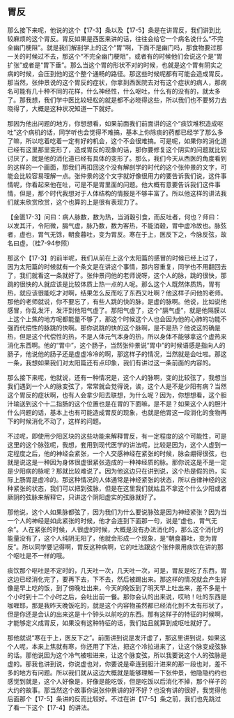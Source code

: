 ## 胃反

那么接下来呢，他说的这个【17-3】条以及【17-5】条是在讲胃反，我们讲到比较麻烦的这个胃反。胃反如果是西医来讲的话，往往会给它一个病名说什么“不完全幽门梗阻”。就是我们解剖学上的这个“胃”啊，下面不是幽门吗，那食物要过那一关的时候过不去，那这个“不完全幽门梗阻”，或者有的时候他们会说这个是“胃扩张”或者是“胃下垂”。那么当这个胃的形状不对的时候，也就是这个胃有阴实之病的时候，会压到他的这个整个通畅的路径。那这些时候呢都有可能会造成胃反。那当然，张仲景说的这个胃反的症状，你拿到西医院去对有这个症状的病人，那病名可能有几十种不同的花样，什么神经性，什么呕吐，什么有的没有的，就太多了。那我想，我们学中医比较轻松的就是都不必晓得这些，所以我们也不要努力去晓得了，大概是这种状况知道一下就好。

那因为他出问题的地方，你想想看，如果前面我们前面讲的这个“痰饮堆积造成呕吐”这个病机的话，同学听也会觉得不难搞，基本上你除痰的药都已经学了那么多了嘛，所以吃着吃着一定有好的机会，这个不会很难搞。可是呢，如果你的消化道已经有这里那里变形了，造成胃反的现象的话，那你要修复这个阴实的问题就比较讨厌了，就是他的消化道已经有具体的变形了。那么，我们今天从西医的角度看到的这样的一个画面，那我们再扣回这个没有解剖学的时代的这个张仲景的文字，可能会比较容易理解一点。张仲景的这个文字就好像很用力的要告诉我们说，这件事情呢，你看起来他在吐，可是不是胃里面的问题。他大概有意要告诉我们这件事情，但是，那个时代我想对于人体结构的情报是不够丰富了。所以他这样的讲法我们就来欣赏欣赏，这个也算的上是很有表现力了。

【金匮17-3】问曰：病人脉数，数为热，当消穀引食，而反吐者，何也？师曰：以发其汗，令阳微，膈气虚，脉乃数，数为客热，不能消穀，胃中虚冷故也。脉弦者，虚也，胃气无馀，朝食暮吐，变为胃反。寒在于上，医反下之，今脉反弦，故名曰虚。（桂7-94参照）

那这个【17-3】的前半呢，我们从前在上这个太阳篇的感冒的时候已经上过了，因为太阳篇的时候就有一个条文是在讲这个事情，那内容重复，同学也不用翻回去了，我们就看这一条就好了。张仲景问他的老师说呀，这个人的脉，跳的很快，那跳的很快的人就应该是比较体质上热一点的人呢。那么这个人既然体质热，胃有热，就应该很能吃才对啊，结果怎么反而吃了东西又吐啊？他这样子问他的老师。那他的老师就说，你不要忘了，有些人跳的快的脉，是虚的脉啊。他说，比如说他感冒，你乱发汗，发汗到他阳气虚了。那阳气虚了，这个“膈气虚”，就是他隔膜以上这个上焦的地方呢都能量不够了，那这个时候这个人也会因为他的心肺的功能不强而代偿性的脉跳的快啊。那你说跳的快的这个脉啊，是不是热？他说这的确是热，但是这个代偿性的热，不是人体元气本身的热，所以身体不能够拿这个虚热来消化东西啊。他的“胃中”，这个肠子，当然张仲景说“胃中”的时候语感是指向人的肠子，他说他的肠子还是虚虚冷冷的啊，那这样子的情况，当然就是会吐啦。那这一条，我想如果我们对太阳篇还有点印象，我们有讲过这一条前面的内容的。

那么接下来呢，他就说，还有一种情况是，这个人的脉啊，变的比较弦了，我想当我们遇到一个人的脉变弦了，常常就会觉得说，诶，这个人是不是少阳有病？当然这个胃反的症状啊，也有人会拿少阳去联想，为什么呢？因为，你想想看，这个胆汁输送到这个十二指肠的这个位置也是在胃的下面嘛，是不是？如果这个人的胆汁什么问题的话，基本上也有可能造成胃反的现象，也就是他胃这一段消化的食物再下的时候消化不动了，这样的问题。

不过呢，即使用少阳区块的这些功能来解释胃反，有一定程度的这个可能性，可是这里的这个脉弦呢，我想，套用到现代医学的讲法呢，比较是因为，这个人虚到一定程度之后，他的神经会紧张，一个人交感神经在紧张的时候，脉会绷得很弦，也就是说这是一种因为身体很虚很紧张造成的一种神经质的脉。那你说这是不是一定是少阳病的脉呢？那就比较难说了。因为他这边只在讲到说，这个热是假的热，实际上肠胃是虚冷的。那这种情况的人体通常是神经紧张的状态，所以自律神经的这种紧张的状态，我们可以把到弦脉，但是在这里我们就姑且不拿这个什么少阳或者厥阴的弦脉来解释它，只讲这个阴阳虚实的弦脉就好了。

那他说，这个人如果脉都弦了，因为我们为什么要说脉弦是因为神经紧张？因为当一个人的神经是如此紧张的时候，他才会连到下面那一句，说是“虚也，胃气无余”。人在紧张的时候，人很虚的时候，大概是没有办法消化的，那么这个消化的能量没有了，这个人纯阴无阳了，他就会形成一个现象，是“朝食暮吐，变为胃反”。所以同学要记得啊，胃反这种病啊，它的吐法跟这个张仲景用痰饮在讲的那个呕吐是不一样的哦。

痰饮那个呕吐是不定时的，几天吐一次，几天吐一次，可是，胃反是吃了东西，胃这边已经消化完了，要再下去，下不去，然后被踢出来。那这样的情况就会产生好像是早上吃的饭，到了傍晚吐出来，今天的晚饭到了明天早上吐出来，差不多是十个小时到十二个小时之后，会吐出前一餐。那你会认的出来说，哎哟！吐的东西是咖喱耶，那是我昨天晚饭吃的，就是这个内容物虽然都已经消化到不太有形状了，但是你还是会认的出来这是十个钟头以前吃的东西。那有这样子的特征的时候啊，才能够定义成胃反，如果没有这种特征的话，我们姑且就算到成呕吐就好了。

那他就说“寒在于上，医反下之”。前面讲到说是发汗虚了，那这里讲到说，如果这个人呢，本来上焦就有寒，你还用了下法，把这个冷拉进来了，让这个脉变成弦脉的话。那他说因为这个冷气被啦进来，让这个脉变弦，所以我要说这个人的弦脉是虚的。那我也讲到说，你说虚也对，你要说是牵连到胆汁进来的那一段也对，差不多的地方有问题。所以我们就从这边大概就是能够理解一下张仲景，他隐隐约约也感觉到就是，这个人好像是，好像是能吃饭，但是吃饭以后消化不掉，那个样子的大约的故事。那当然这个故事你说张仲景讲的好不好？也没有讲的很好，我觉得他后面那个【17-5】条讲的反而比较好。不过在讲【17-5】条之前，我们也先跳过了看一下这个【17-4】的讲法。
